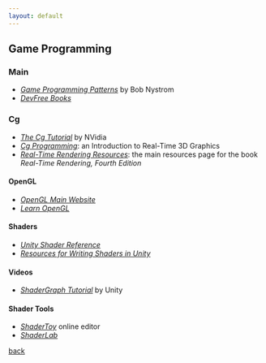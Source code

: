 ```yaml
---
layout: default
---
```


## Game Programming

### Main

* _[Game Programming Patterns](http://gameprogrammingpatterns.com/)_ by Bob Nystrom
* _[DevFree Books](https://devfreebooks.github.io/)_

### Cg

* _[The Cg Tutorial](http://developer.download.nvidia.com/CgTutorial/cg_tutorial_chapter01.html)_ by NVidia
* _[Cg Programming](https://en.wikibooks.org/wiki/Cg_Programming)_: an Introduction to Real-Time 3D Graphics
* _[Real-Time Rendering Resources](http://www.realtimerendering.com/)_: the main resources page for the book _Real-Time Rendering, Fourth Edition_

#### OpenGL

* _[OpenGL Main Website](https://www.opengl.org/)_
* _[Learn OpenGL](https://learnopengl.com/)_

#### Shaders

* _[Unity Shader Reference](https://docs.unity3d.com/Manual/SL-Reference.html)_
* _[Resources for Writing Shaders in Unity](https://github.com/VoxelBoy/Resources-for-Writing-Shaders-in-Unity)_

#### Videos

* _[ShaderGraph Tutorial](https://www.youtube.com/watch?v=V5XFrIhLpGQ&list=PLX2vGYjWbI0RyhAsNJg4sLLKgCZsRSim2)_ by Unity

#### Shader Tools

* _[ShaderToy](https://www.shadertoy.com/)_ online editor
* _[ShaderLab](https://lo-th.github.io/Shader.lab/)_

[back](../)
